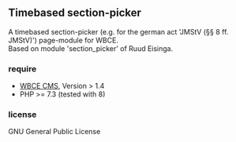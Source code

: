 ## Timebased section-picker

A timebased section-picker (e.g. for the german act 'JMStV (§§ 8 ff. JMStV)') page-module for WBCE.  
Based on module 'section_picker' of Ruud Eisinga.  

### require
- [WBCE CMS][1], Version > 1.4
- PHP >= 7.3 (tested with 8)

### license
GNU General Public License

[1]: https://wbce.org/de/wbce/ "WBCE CMS"  
